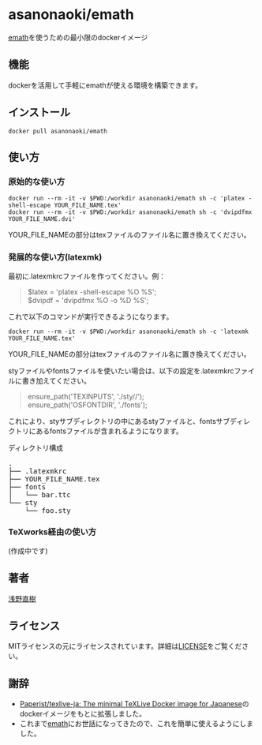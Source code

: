 # asanonaoki/emath
[emath](http://emath.s40.xrea.com/)を使うための最小限のdockerイメージ


## 機能
dockerを活用して手軽にemathが使える環境を構築できます。


## インストール
```
docker pull asanonaoki/emath
```

## 使い方
### 原始的な使い方
```
docker run --rm -it -v $PWD:/workdir asanonaoki/emath sh -c 'platex -shell-escape YOUR_FILE_NAME.tex'
docker run --rm -it -v $PWD:/workdir asanonaoki/emath sh -c 'dvipdfmx YOUR_FILE_NAME.dvi'
```
YOUR_FILE_NAMEの部分はtexファイルのファイル名に置き換えてください。

### 発展的な使い方(latexmk)
最初に.latexmkrcファイルを作ってください。例：
>$latex = 'platex -shell-escape %O %S';  
>$dvipdf = 'dvipdfmx %O -o %D %S';  

これで以下のコマンドが実行できるようになります。
```
docker run --rm -it -v $PWD:/workdir asanonaoki/emath sh -c 'latexmk YOUR_FILE_NAME.tex'
```
YOUR_FILE_NAMEの部分はtexファイルのファイル名に置き換えてください。

styファイルやfontsファイルを使いたい場合は、以下の設定を.latexmkrcファイルに書き加えてください。
>ensure_path('TEXINPUTS', './sty//');  
>ensure_path('OSFONTDIR', './fonts');  

これにより、styサブディレクトリの中にあるstyファイルと、fontsサブディレクトリにあるfontsファイルが含まれるようになります。

ディレクトリ構成
<pre>
.
├── .latexmkrc
├── YOUR_FILE_NAME.tex
├── fonts
│   └── bar.ttc
└── sty
    └── foo.sty
</pre>

### TeXworks経由の使い方
(作成中です)


## 著者
[浅野直樹](https://asanonaoki.com/blog/)


## ライセンス
MITライセンスの元にライセンスされています。詳細は[LICENSE](/LICENSE)をご覧ください。


## 謝辞
- [Paperist/texlive-ja: The minimal TeXLive Docker image for Japanese](https://github.com/Paperist/texlive-ja)のdockerイメージをもとに拡張しました。
- これまで[emath](http://emath.s40.xrea.com/)にお世話になってきたので、これを簡単に使えるようにしました。


